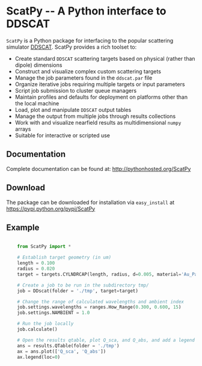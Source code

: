 

# ScatPy -- A Python interface to DDSCAT

`ScatPy` is a Python package for interfacing to the popular scattering simulator
[DDSCAT](http://www.astro.princeton.edu/~draine/DDSCAT.html). ScatPy provides a rich toolset to:

* Create standard `DDSCAT` scattering targets based on physical (rather than dipole) dimensions
* Construct and visualize complex custom scattering targets
* Manage the job parameters found in the `ddscat.par` file
* Organize iterative jobs requiring multiple targets or input parameters
* Script job submission to cluster queue managers
* Maintain profiles and defaults for deployment on platforms other than the local machine
* Load, plot and manipulate `DDSCAT` output tables
* Manage the output from multiple jobs through results collections
* Work with and visualize nearfield results as multidimensional `numpy` arrays
* Suitable for interactive or scripted use

## Documentation

Complete documentation can be found at:
    http://pythonhosted.org/ScatPy


## Download

The package can be downloaded for installation via `easy_install` at
    https://pypi.python.org/pypi/ScatPy


## Example

```python

    from ScatPy import *

    # Establish target geometry (in um)
    length = 0.100
    radius = 0.020
    target = targets.CYLNDRCAP(length, radius, d=0.005, material='Au_Palik.txt')

    # Create a job to be run in the subdirectory tmp/
    job = DDscat(folder = './tmp', target=target)

    # Change the range of calculated wavelengths and ambient index
    job.settings.wavelengths = ranges.How_Range(0.300, 0.600, 15)
    job.settings.NAMBIENT = 1.0

    # Run the job locally
    job.calculate()

    # Open the results qtable, plot Q_sca, and Q_abs, and add a legend
    ans = results.QTable(folder = './tmp')
    ax = ans.plot(['Q_sca', 'Q_abs'])
    ax.legend(loc=0)
```
